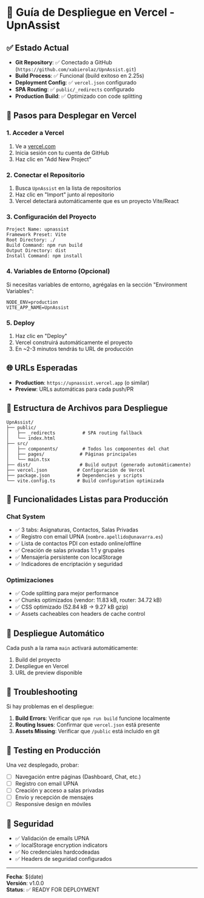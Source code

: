 # 🚀 Guía de Despliegue en Vercel - UpnAssist

## ✅ Estado Actual
- **Git Repository**: ✅ Conectado a GitHub (`https://github.com/xabierolaz/UpnAssist.git`)
- **Build Process**: ✅ Funcional (build exitoso en 2.25s)
- **Deployment Config**: ✅ `vercel.json` configurado
- **SPA Routing**: ✅ `public/_redirects` configurado
- **Production Build**: ✅ Optimizado con code splitting

## 🔧 Pasos para Desplegar en Vercel

### 1. Acceder a Vercel
1. Ve a [vercel.com](https://vercel.com)
2. Inicia sesión con tu cuenta de GitHub
3. Haz clic en "Add New Project"

### 2. Conectar el Repositorio
1. Busca `UpnAssist` en la lista de repositorios
2. Haz clic en "Import" junto al repositorio
3. Vercel detectará automáticamente que es un proyecto Vite/React

### 3. Configuración del Proyecto
```
Project Name: upnassist
Framework Preset: Vite
Root Directory: ./
Build Command: npm run build
Output Directory: dist
Install Command: npm install
```

### 4. Variables de Entorno (Opcional)
Si necesitas variables de entorno, agrégalas en la sección "Environment Variables":
```
NODE_ENV=production
VITE_APP_NAME=UpnAssist
```

### 5. Deploy
1. Haz clic en "Deploy"
2. Vercel construirá automáticamente el proyecto
3. En ~2-3 minutos tendrás tu URL de producción

## 🌐 URLs Esperadas
- **Production**: `https://upnassist.vercel.app` (o similar)
- **Preview**: URLs automáticas para cada push/PR

## 📁 Estructura de Archivos para Despliegue
```
UpnAssist/
├── public/
│   ├── _redirects          # SPA routing fallback
│   └── index.html
├── src/
│   ├── components/         # Todos los componentes del chat
│   ├── pages/             # Páginas principales
│   └── main.tsx
├── dist/                  # Build output (generado automáticamente)
├── vercel.json           # Configuración de Vercel
├── package.json          # Dependencies y scripts
└── vite.config.ts        # Build configuration optimizada
```

## 🚀 Funcionalidades Listas para Producción

### Chat System
- ✅ 3 tabs: Asignaturas, Contactos, Salas Privadas
- ✅ Registro con email UPNA (`nombre.apellido@unavarra.es`)
- ✅ Lista de contactos PDI con estado online/offline
- ✅ Creación de salas privadas 1:1 y grupales
- ✅ Mensajería persistente con localStorage
- ✅ Indicadores de encriptación y seguridad

### Optimizaciones
- ✅ Code splitting para mejor performance
- ✅ Chunks optimizados (vendor: 11.83 kB, router: 34.72 kB)
- ✅ CSS optimizado (52.84 kB → 9.27 kB gzip)
- ✅ Assets cacheables con headers de cache control

## 🔄 Despliegue Automático
Cada push a la rama `main` activará automáticamente:
1. Build del proyecto
2. Despliegue en Vercel
3. URL de preview disponible

## 🐛 Troubleshooting
Si hay problemas en el despliegue:

1. **Build Errors**: Verificar que `npm run build` funcione localmente
2. **Routing Issues**: Confirmar que `vercel.json` está presente
3. **Assets Missing**: Verificar que `/public` está incluido en git

## 📱 Testing en Producción
Una vez desplegado, probar:
- [ ] Navegación entre páginas (Dashboard, Chat, etc.)
- [ ] Registro con email UPNA
- [ ] Creación y acceso a salas privadas
- [ ] Envío y recepción de mensajes
- [ ] Responsive design en móviles

## 🔐 Seguridad
- ✅ Validación de emails UPNA
- ✅ localStorage encryption indicators
- ✅ No credenciales hardcodeadas
- ✅ Headers de seguridad configurados

---
**Fecha**: $(date)  
**Versión**: v1.0.0  
**Status**: ✅ READY FOR DEPLOYMENT
